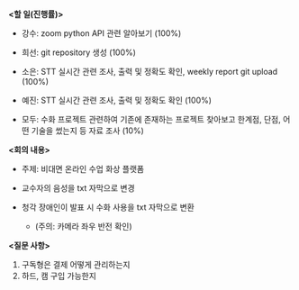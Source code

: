 **<할 일(진행률)>**

* 강수: zoom python API 관련 알아보기 (100%)

* 희선: git repository 생성 (100%)

* 소은: STT 실시간 관련 조사, 출력 및 정확도 확인, weekly report git upload (100%)

* 예진: STT 실시간 관련 조사, 출력 및 정확도 확인 (100%)

* 모두: 수화 프로젝트 관련하여 기존에 존재하는 프로젝트 찾아보고 한계점, 단점, 어떤 기술을 썼는지 등 자료 조사 (10%)

  

**<회의 내용>**

* 주제: 비대면 온라인 수업 화상 플랫폼

* 교수자의 음성을 txt 자막으로 변경

* 청각 장애인이 발표 시 수화 사용을 txt 자막으로 변환

  - (주의: 카메라 좌우 반전 확인)

    

**<질문 사항>**

1. 구독형은 결제 어떻게 관리하는지
2. 하드, 캠 구입 가능한지